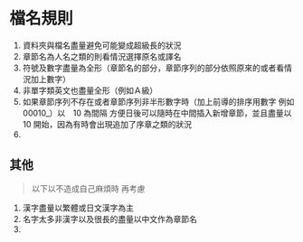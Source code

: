 # 檔名規則

1. 資料夾與檔名盡量避免可能變成超級長的狀況
2. 章節名為人名之類的則看情況選擇原名或譯名
3. 符號及數字盡量為全形（章節名的部分，章節序列的部分依照原來的或者看情況加上數字）
4. 非單字類英文也盡量全形（例如Ａ級）
5. 如果章節序列不存在或者章節序列非半形數字時（加上前導的排序用數字 例如 00010_）以　10 為間隔 方便日後可以隨時在中間插入新增章節，並且盡量以 10 開始，因為有時會出現追加了序章之類的狀況
6. 

## 其他

> 以下以不造成自己麻煩時 再考慮

1. 漢字盡量以繁體或日文漢字為主
2. 名字太多非漢字以及很長的盡量以中文作為章節名
3. 
